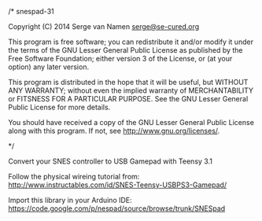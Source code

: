 /*
  snespad-31

  Copyright (C) 2014  Serge van Namen <serge@se-cured.org>

  This program is free software; you can redistribute it and/or modify
  it under the terms of the GNU Lesser General Public License as published by
  the Free Software Foundation; either version 3 of the License, or
  (at your option) any later version.

  This program is distributed in the hope that it will be useful,
  but WITHOUT ANY WARRANTY; without even the implied warranty of
  MERCHANTABILITY or FITSNESS FOR A PARTICULAR PURPOSE.  See the
  GNU Lesser General Public License for more details.

  You should have received a copy of the GNU Lesser General Public License
  along with this program.  If not, see <http://www.gnu.org/licenses/>.
  
*/

Convert your SNES controller to USB Gamepad with Teensy 3.1

Follow the physical wireing tutorial from: http://www.instructables.com/id/SNES-Teensy-USBPS3-Gamepad/

Import this library in your Arduino IDE: https://code.google.com/p/nespad/source/browse/trunk/SNESpad
